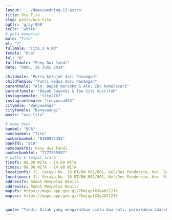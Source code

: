 ```yaml
---
layout: '../demo/wedding-13.astro'
title: Oca-Tito
slug: posts/oca-tito
bgClr: 'gray-950'
txClr: 'white'
# data mempelai
male: "Tito"
ml: "T"
fullmale: "Tito.s A.Md"
female: "Oca"
fml: "O"
fullfemale: "Feny Dwi fandi"
date: "Rabu, 26 Juni 2024"

childmale: "Putra ketujuh dari Pasangan"
childfemale: "Putri kedua dari Pasangan"
parentmale: "Alm. Bapak marsoko & Alm. Ibu komalasari"
parentfemale: "Bapak Suwandi & Ibu Siti musrifah"
instagrammale: "tito2767"
instagramfemale: "fenyocca833"
citymale: "Banyuwangi"
cityfemale: "Banyuwangi"
music: "oca-tito"

# name bank
bankml: "BCA"
namebankml: "Tito"
numberbankml: "8100875455"
bankfml: "BCA"
namebankfml: Feny dwi Fandi
numberbankfml: "7772555957"
# waktu & tempat acara
timefs: 08.00 WITA - 14.00 WITA
timesc: 08.00 WITA - 14.00 WITA
locationfs: Jl. Serayu No. 16 RT/RW 001/001, Kel/Des Panderejo, Kec. Banyuwangi
locationsc: Jl. Serayu No. 16 RT/RW 001/001, Kel/Des Panderejo, Kec. Banyuwangi
addressfs: Rumah Mempelai Wanita
addresssc: Rumah Mempelai Wanita
mapsfs: https://maps.app.goo.gl/7bmjgptX3g4bS12J6 
mapssc: https://maps.app.goo.gl/7bmjgptX3g4bS12J6


quote: "Takdir Allah yang mengikatkan cinta dua hati, pernikahan adalah perjalanan spiritual yang disatukan oleh rahmat-Nya."
---
```

